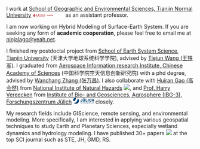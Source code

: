 I work at [School of Geographic and Environmental Sciences, Tianjin Normal University](https://csyhj.tjnu.edu.cn/) <img src='./images/logo.png' style='width: 6em;'> as an assistant professor. 

I am now working on Hybrid Modeling of Surface-Earth System. If you are seeking any form of **academic cooperation**, please feel free to email me at [ninjalago@yeah.net](mailto:ninjalago@yeah.net).

I finished my postdoctal project from [School of Earth System Science, Tianjin University](http://aircas.ac.cn/) (天津大学地球系统科学学院), advised by [Tiejun Wang (王铁军)](https://scholar.google.com.hk/citations?hl=zh-CN&user=7dcgS5oAAAAJ).
I graduated from [Aerospace Information research Institute, Chinese Academy of Sciences](http://aircas.ac.cn/) (中国科学院空天信息创新研究院) with a phd degree, advised by [Wanchang Zhang (张万昌)](https://scholar.google.com/citations?user=xTeUFBgAAAAJ). I also collaborate with [Huiran Gao (高会然)](https://scholar.google.com/citations?user=88wgC3wAAAAJ/) from [National Institute of Natural Hazards](http://www.ninhm.ac.cn/index.html) <img src='./images/logo_gao.png' style="width: 4em;">, and [Prof. Harry Vereecken](https://scholar.google.com/citations?user=BXqipW4AAAAJ) from [Institute of Bio- and Geosciences, Agrosphere (IBG-3), Forschungszentrum Jülich](https://www.fz-juelich.de/de/ibg/ibg-3) <img src='./images/Logo.2ceb35fc.svg' style="width: 4em;"> closely. 

My research fields include GIScience, remote sensing, and environmental modeling. More specifically, I am interested in applying various geospatial techniques to study Earth and Planetary Sciences, especially wetland dynamics and hydrology modeling. I have published 30+ papers <a href='https://scholar.google.com/citations?user=rrBhTpMAAAAJ'><img src="https://img.shields.io/endpoint?logo=Google%20Scholar&url=https%3A%2F%2Fcdn.jsdelivr.net%2Fgh%2FRayeRen%2Frayeren.github.io@google-scholar-stats%2Fgs_data_shieldsio.json&labelColor=f6f6f6&color=9cf&style=flat&label=citations"></a> at the top SCI journal such as STE, JH, GMD, RS. 
